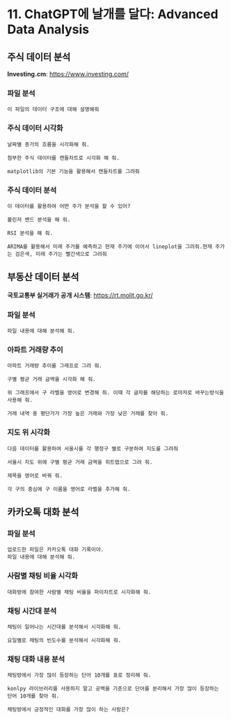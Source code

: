 # 11. ChatGPT에 날개를 달다: Advanced Data Analysis

## 주식 데이터 분석
**Investing.cm**: https://www.investing.com/
### 파일 분석
```
이 파일의 데이터 구조에 대해 설명해줘
```
### 주식 데이터 시각화
```
날짜별 종가의 흐름을 시각화해 줘.
```
```
첨부한 주식 데이터를 캔들차트로 시각화 해 줘.
```
```
matplotlib의 기본 기능을 활용해서 캔들차트를 그려줘
```
### 주식 데이터 분석
```
이 데이터를 활용하여 어떤 주가 분석을 할 수 있어?
```
```
볼린저 밴드 분석을 해 줘.
```
```
RSI 분석을 해 줘.
```
```
ARIMA를 활용해서 미래 주가를 예측하고 현재 주가에 이어서 lineplot을 그려줘.현재 주가는 검은색, 미래 주가는 빨간색으로 그려줘
```

## 부동산 데이터 분석
**국토교통부 실거래가 공개 시스템**: https://rt.molit.go.kr/
### 파일 분석
```
파일 내용에 대해 분석해 줘.
```
### 아파트 거래량 추이
```
아파트 거래량 추이를 그래프로 그려 줘.
```
```
구별 평균 거래 금액을 시각화 해 줘.
```
```
위 그래프에서 구 라벨을 영어로 변경해 줘. 이때 각 글자를 해당하는 로마자로 바꾸는방식을 사용해 줘.
```
```
거래 내역 중 평단가가 가장 높은 거래와 가장 낮은 거래를 찾아 줘.
```
### 지도 위 시각화
```
다음 데이터를 활용하여 서울시를 각 행정구 별로 구분하여 지도를 그려줘
```
```
서울시 지도 위에 구별 평균 거래 금액을 히트맵으로 그려 줘.
```
```
제목을 영어로 바꿔 줘.
```
```
각 구의 중심에 구 이름을 영어로 라벨을 추가해 줘.
```
## 카카오톡 대화 분석
### 파일 분석
```
업로드한 파일은 카카오톡 대화 기록이야.
파일 내용에 대해 분석해 줘.
```
### 사람별 채팅 비율 시각화
```
대화방에 참여한 사람별 채팅 비율을 파이차트로 시각화해 줘.
```
### 채팅 시간대 분석
```
채팅이 일어나는 시간대를 분석해서 시각화해 줘.
```
```
요일별로 채팅의 빈도수를 분석해서 시각화해 줘.
```
### 채팅 대화 내용 분석
```
채팅방에서 가장 많이 등장하는 단어 10개를 표로 정리해 줘.
```
```
konlpy 라이브러리를 사용하지 말고 공백을 기준으로 단어를 분리해서 가장 많이 등장하는 단어 10개를 찾아 줘.
```
```
채팅방에서 긍정적인 대화를 가장 많이 하는 사람은?
```
